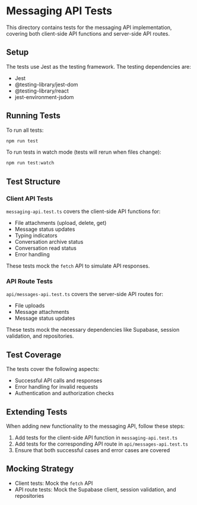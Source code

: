 # Messaging API Tests

This directory contains tests for the messaging API implementation, covering both client-side API functions and server-side API routes.

## Setup

The tests use Jest as the testing framework. The testing dependencies are:

- Jest
- @testing-library/jest-dom
- @testing-library/react
- jest-environment-jsdom

## Running Tests

To run all tests:

```bash
npm run test
```

To run tests in watch mode (tests will rerun when files change):

```bash
npm run test:watch
```

## Test Structure

### Client API Tests

`messaging-api.test.ts` covers the client-side API functions for:

- File attachments (upload, delete, get)
- Message status updates
- Typing indicators
- Conversation archive status
- Conversation read status
- Error handling

These tests mock the `fetch` API to simulate API responses.

### API Route Tests

`api/messages-api.test.ts` covers the server-side API routes for:

- File uploads
- Message attachments
- Message status updates

These tests mock the necessary dependencies like Supabase, session validation, and repositories.

## Test Coverage

The tests cover the following aspects:

- Successful API calls and responses
- Error handling for invalid requests
- Authentication and authorization checks

## Extending Tests

When adding new functionality to the messaging API, follow these steps:

1. Add tests for the client-side API function in `messaging-api.test.ts`
2. Add tests for the corresponding API route in `api/messages-api.test.ts`
3. Ensure that both successful cases and error cases are covered

## Mocking Strategy

- Client tests: Mock the `fetch` API
- API route tests: Mock the Supabase client, session validation, and repositories
